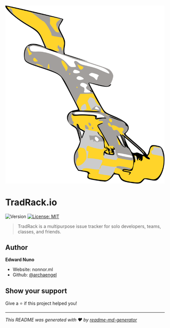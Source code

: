 ![TradRack](./public/tradrack_logo.svg)

# TradRack.io

![Version](https://img.shields.io/badge/version-0.1.0-blue.svg?cacheSeconds=2592000)
[![License: MIT](https://img.shields.io/badge/License-MIT-yellow.svg)](#)

> TradRack is a multipurpose issue tracker for solo developers, teams, classes, and friends.

## Author

**Edward Nuno**

- Website: nonnor.ml
- Github: [@archaengel](https://github.com/archaengel)

## Show your support

Give a ⭐️ if this project helped you!

---

_This README was generated with ❤️ by [readme-md-generator](https://github.com/kefranabg/readme-md-generator)_

